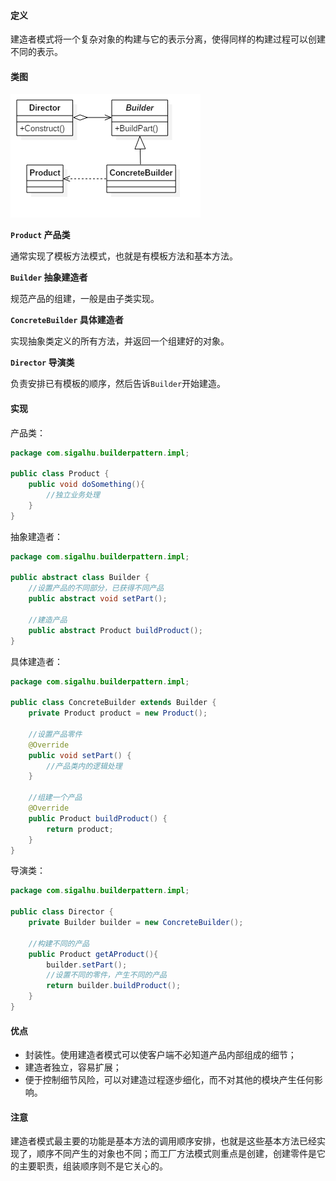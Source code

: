 #### 定义

建造者模式将一个复杂对象的构建与它的表示分离，使得同样的构建过程可以创建不同的表示。

#### 类图

![](pic/1.png)

**`Product` 产品类**

通常实现了模板方法模式，也就是有模板方法和基本方法。

**`Builder` 抽象建造者**

规范产品的组建，一般是由子类实现。

**`ConcreteBuilder` 具体建造者**

实现抽象类定义的所有方法，并返回一个组建好的对象。

**`Director` 导演类**

负责安排已有模板的顺序，然后告诉`Builder`开始建造。

#### 实现

产品类：
```java
package com.sigalhu.builderpattern.impl;

public class Product {
    public void doSomething(){
        //独立业务处理
    }
}
```
抽象建造者：
```java
package com.sigalhu.builderpattern.impl;

public abstract class Builder {
    //设置产品的不同部分，已获得不同产品
    public abstract void setPart();

    //建造产品
    public abstract Product buildProduct();
}
```
具体建造者：
```java
package com.sigalhu.builderpattern.impl;

public class ConcreteBuilder extends Builder {
    private Product product = new Product();

    //设置产品零件
    @Override
    public void setPart() {
        //产品类内的逻辑处理
    }

    //组建一个产品
    @Override
    public Product buildProduct() {
        return product;
    }
}
```
导演类：
```java
package com.sigalhu.builderpattern.impl;

public class Director {
    private Builder builder = new ConcreteBuilder();

    //构建不同的产品
    public Product getAProduct(){
        builder.setPart();
        //设置不同的零件，产生不同的产品
        return builder.buildProduct();
    }
}
```

#### 优点

* 封装性。使用建造者模式可以使客户端不必知道产品内部组成的细节；
* 建造者独立，容易扩展；
* 便于控制细节风险，可以对建造过程逐步细化，而不对其他的模块产生任何影响。

#### 注意

建造者模式最主要的功能是基本方法的调用顺序安排，也就是这些基本方法已经实现了，顺序不同产生的对象也不同；而工厂方法模式则重点是创建，创建零件是它的主要职责，组装顺序则不是它关心的。
